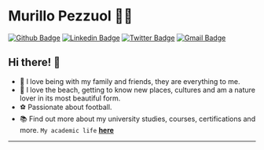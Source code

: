 # Murillo Pezzuol :man_technologist:

[![Github Badge](https://img.shields.io/badge/-Github-000?style=flat-square&logo=Github&logoColor=white&link=https://github.com/mupezzuol)](https://github.com/mupezzuol)
[![Linkedin Badge](https://img.shields.io/badge/-LinkedIn-blue?style=flat-square&logo=Linkedin&logoColor=white&link=https://www.linkedin.com/in/mupezzuol/)](https://www.linkedin.com/in/mupezzuol/)
[![Twitter Badge](https://img.shields.io/badge/-Twitter-1ca0f1?style=flat-square&labelColor=1ca0f1&logo=twitter&logoColor=white&link=https://twitter.com/mupezzuol)](https://twitter.com/mupezzuol)
[![Gmail Badge](https://img.shields.io/badge/-Gmail-c14438?style=flat-square&logo=Gmail&logoColor=white&link=mailto:murillo.pezzuol@gmail.com)](mailto:murillo.pezzuol@gmail.com)

## Hi there! 👋

- :house_with_garden: I love being with my family and friends, they are everything to me.
- :sunrise: I love the beach, getting to know new places, cultures and am a nature lover in its most beautiful form.
- :soccer: Passionate about football.
- :books: Find out more about my university studies, courses, certifications and more. `My academic life` [__here__](https://github.com/mupezzuol/list-of-courses-certifications)

---